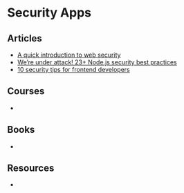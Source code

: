 # Security Apps

## Articles

- [A quick introduction to web security](https://www.freecodecamp.org/news/a-quick-introduction-to-web-security-f90beaf4dd41/)
- [We’re under attack! 23+ Node.js security best practices](https://medium.com/@nodepractices/were-under-attack-23-node-js-security-best-practices-e33c146cb87d)
- [10 security tips for frontend developers](https://hackernoon.com/10-security-tips-for-frontend-developers-oi4624ld)

## Courses

-

## Books

-

## Resources

-
